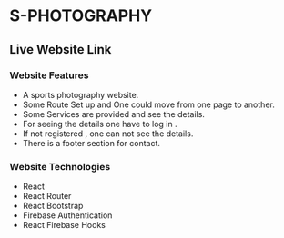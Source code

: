 # S-PHOTOGRAPHY
## Live Website Link


### Website Features
* A sports photography website.
* Some Route Set up and One could move from one page to another.
* Some Services are provided and see the details.
* For seeing the details one have to log in .
* If not registered , one can not see the details.
* There is a footer section for contact.

### Website Technologies
* React 
* React Router
* React Bootstrap
* Firebase Authentication
* React Firebase Hooks

